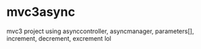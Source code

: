 mvc3async
=========

mvc3 project using asynccontroller, asyncmanager, parameters[], increment, decrement, excrement lol
